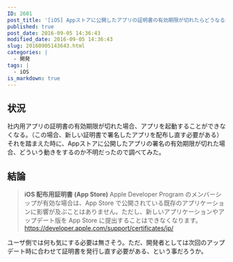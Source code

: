 ```yaml
---
ID: 2601
post_title: '[iOS] Appストアに公開したアプリの証明書の有効期限が切れたらどうなるか'
published: true
post_date: 2016-09-05 14:36:43
modified_date: 2016-09-05 14:36:43
slug: 20160905143643.html
categories: |
  - 開発
tags: |
  - iOS
is_markdown: true
---
```

<!--more-->
## 状況
社内用アプリの証明書の有効期限が切れた場合、アプリを起動することができなくなる。（この場合、新しい証明書で署名したアプリを配布し直す必要がある）
それを踏まえた時に、Appストアに公開したアプリの署名の有効期限が切れた場合、どういう動きをするのか不明だったので調べてみた。

## 結論
<blockquote><b>iOS 配布用証明書 (App Store)</b>
Apple Developer Program のメンバーシップが有効な場合は、App Store で公開されている既存のアプリケーションに影響が及ぶことはありません。ただし、新しいアプリケーションやアップデート版を App Store に提出することはできなくなります。
<footer><a href="https://developer.apple.com/support/certificates/jp/">https://developer.apple.com/support/certificates/jp/</a></footer></blockquote>

ユーザ側では何も気にする必要は無さそう。ただ、開発者としては次回のアップデート時に合わせて証明書を発行し直す必要がある、という事だろうか。